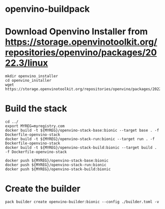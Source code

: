 # openvino-buildpack

# Download Openvino Installer from https://storage.openvinotoolkit.org/repositories/openvino/packages/2022.3/linux

```console
mkdir openvino_installer
cd openvino_installer
wget https://storage.openvinotoolkit.org/repositories/openvino/packages/2022.3/linux/l_openvino_toolkit_ubuntu18_2022.3.0.9052.9752fafe8eb_x86_64.tgz
```

# Build the stack

```console
cd ../
export MYREG=myregistry.com
docker build -t ${MYREG}/openvino-stack-base:bionic --target base . -f Dockerfile-openvino-stack
docker build -t ${MYREG}/openvino-stack-run:bionic --target run . -f Dockerfile-openvino-stack
docker build -t ${MYREG}/openvino-stack-build:bionic --target build . -f Dockerfile-openvino-stack

docker push ${MYREG}/openvino-stack-base:bionic
docker push ${MYREG}/openvino-stack-run:bionic
docker push ${MYREG}/openvino-stack-build:bionic
```

# Create the builder

```console
pack builder create openvino-builder:bionic --config ./builder.toml -v
```